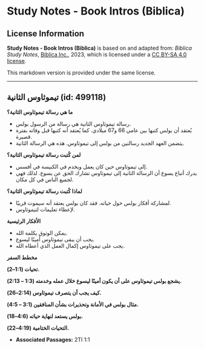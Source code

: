 # Study Notes - Book Intros (Biblica)

## License Information

**Study Notes - Book Intros (Biblica)** is based on and adapted from: _Biblica Study Notes_, [Biblica Inc.](https://www.biblica.com/), 2023, which is licensed under a [CC BY-SA 4.0 license](https://creativecommons.org/licenses/by-sa/4.0/legalcode.en).

This markdown version is provided under the same license.



--------------------------------

## تيموثاوس الثانية (id: 499118)

**ما هي رسالة تيموثاوس الثانية؟**

* رسالة تيموثاوس الثانية هي رسالة من الرسول بولس.
* يُعتقد أن بولس كتبها بين عامي 66 و67 ميلادي. كما يُعتقد أنه كتبها قبل وفاته بفترة قصيرة.
* يتضمن العهد الجديد رسالتين من بولس إلى تيموثاوس. هذه هي الرسالة الثانية.

**لمن كُتبت رسالة تيموثاوس الثانية؟**

* إلى تيموثاوس حين كان يعمل ويخدم في الكنيسة في أفسس.
* يدرك أتباع يسوع أن الرسالة الثانية إلى تيموثاوس تشارك الحق عن يسوع. لذلك فهي لجميع الناس في كل مكان.

**لماذا كُتبت رسالة تيموثاوس الثانية؟**

* لمشاركة أفكار بولس حول حياته. فقد كان بولس يعتقد أنه سيموت قريبًا.
* لإعطاء تعليمات لتيموثاوس.

**الأفكار الرئيسية**

* يمكن الوثوق بكلمة الله.
* يجب أن يبقى تيموثاوس أمينًا ليسوع.
* يجب على تيموثاوس إكمال العمل الذي أعطاه الله.

**مخطط السفر**

**تحيات (1:1–2\).**

**يشجع بولس تيموثاوس على أن يكون أمينًا ليسوع خلال عمله وخدمته (1:3 – 2:13\).**

**كيف يجب أن يتصرف تيموثاوس (2:14–26\).**

**مثال بولس في الأمانة وتحذيرات بشأن المنافقين (3:1 – 4:5\).**

**بولس يستعد لنهاية حياته (4:6–18\).**

**التحيات الختامية (4:19–22\).**

* **Associated Passages:** 2TI 1:1

